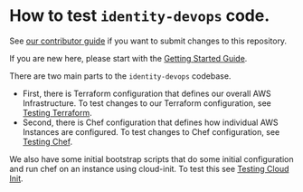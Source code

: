 # How to test `identity-devops` code.

See [our contributor guide](../contributing.md) if you want to submit changes to
this repository.

If you are new here, please start with the [Getting Started
Guide](../getting-started.md).

There are two main parts to the `identity-devops` codebase.

- First, there is Terraform configuration that defines our overall AWS
  Infrastructure.  To test changes to our Terraform configuration, see [Testing
  Terraform](testing/terraform.md).
- Second, there is Chef configuration that defines how individual AWS Instances
  are configured.  To test changes to Chef configuration, see [Testing
  Chef](testing/chef.md).

We also have some initial bootstrap scripts that do some initial configuration
and run chef on an instance using cloud-init.  To test this see [Testing Cloud
Init](../testing/cloud-init.md).
